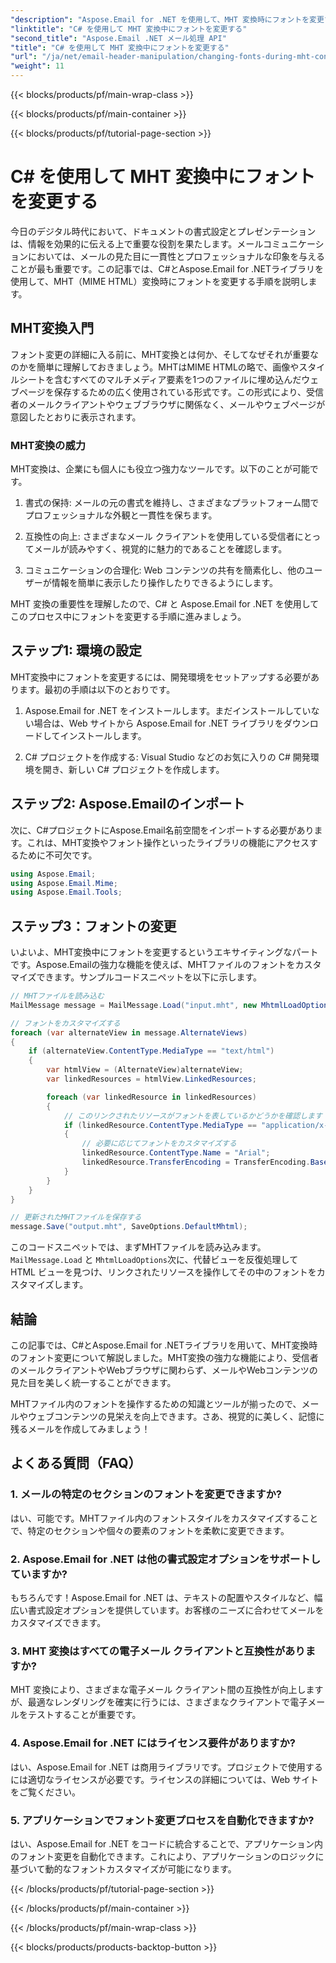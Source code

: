 ```yaml
---
"description": "Aspose.Email for .NET を使用して、MHT 変換時にフォントを変更する方法を学びましょう。ソースコード付きのステップバイステップガイドです。メールのアーカイブとドキュメント管理に最適です。"
"linktitle": "C# を使用して MHT 変換中にフォントを変更する"
"second_title": "Aspose.Email .NET メール処理 API"
"title": "C# を使用して MHT 変換中にフォントを変更する"
"url": "/ja/net/email-header-manipulation/changing-fonts-during-mht-conversion-using-csharp/"
"weight": 11
---
```


{{< blocks/products/pf/main-wrap-class >}}

{{< blocks/products/pf/main-container >}}

{{< blocks/products/pf/tutorial-page-section >}}

# C# を使用して MHT 変換中にフォントを変更する


今日のデジタル時代において、ドキュメントの書式設定とプレゼンテーションは、情報を効果的に伝える上で重要な役割を果たします。メールコミュニケーションにおいては、メールの見た目に一貫性とプロフェッショナルな印象を与えることが最も重要です。この記事では、C#とAspose.Email for .NETライブラリを使用して、MHT（MIME HTML）変換時にフォントを変更する手順を説明します。

## MHT変換入門

フォント変更の詳細に入る前に、MHT変換とは何か、そしてなぜそれが重要なのかを簡単に理解しておきましょう。MHTはMIME HTMLの略で、画像やスタイルシートを含むすべてのマルチメディア要素を1つのファイルに埋め込んだウェブページを保存するための広く使用されている形式です。この形式により、受信者のメールクライアントやウェブブラウザに関係なく、メールやウェブページが意図したとおりに表示されます。

### MHT変換の威力

MHT変換は、企業にも個人にも役立つ強力なツールです。以下のことが可能です。

1. 書式の保持: メールの元の書式を維持し、さまざまなプラットフォーム間でプロフェッショナルな外観と一貫性を保ちます。

2. 互換性の向上: さまざまなメール クライアントを使用している受信者にとってメールが読みやすく、視覚的に魅力的であることを確認します。

3. コミュニケーションの合理化: Web コンテンツの共有を簡素化し、他のユーザーが情報を簡単に表示したり操作したりできるようにします。

MHT 変換の重要性を理解したので、C# と Aspose.Email for .NET を使用してこのプロセス中にフォントを変更する手順に進みましょう。

## ステップ1: 環境の設定

MHT変換中にフォントを変更するには、開発環境をセットアップする必要があります。最初の手順は以下のとおりです。

1. Aspose.Email for .NET をインストールします。まだインストールしていない場合は、Web サイトから Aspose.Email for .NET ライブラリをダウンロードしてインストールします。

2. C# プロジェクトを作成する: Visual Studio などのお気に入りの C# 開発環境を開き、新しい C# プロジェクトを作成します。

## ステップ2: Aspose.Emailのインポート

次に、C#プロジェクトにAspose.Email名前空間をインポートする必要があります。これは、MHT変換やフォント操作といったライブラリの機能にアクセスするために不可欠です。

```csharp
using Aspose.Email;
using Aspose.Email.Mime;
using Aspose.Email.Tools;
```

## ステップ3：フォントの変更

いよいよ、MHT変換中にフォントを変更するというエキサイティングなパートです。Aspose.Emailの強力な機能を使えば、MHTファイルのフォントをカスタマイズできます。サンプルコードスニペットを以下に示します。

```csharp
// MHTファイルを読み込む
MailMessage message = MailMessage.Load("input.mht", new MhtmlLoadOptions());

// フォントをカスタマイズする
foreach (var alternateView in message.AlternateViews)
{
    if (alternateView.ContentType.MediaType == "text/html")
    {
        var htmlView = (AlternateView)alternateView;
        var linkedResources = htmlView.LinkedResources;

        foreach (var linkedResource in linkedResources)
        {
            // このリンクされたリソースがフォントを表しているかどうかを確認します
            if (linkedResource.ContentType.MediaType == "application/x-font-ttf")
            {
                // 必要に応じてフォントをカスタマイズする
                linkedResource.ContentType.Name = "Arial";
                linkedResource.TransferEncoding = TransferEncoding.Base64;
            }
        }
    }
}

// 更新されたMHTファイルを保存する
message.Save("output.mht", SaveOptions.DefaultMhtml);
```

このコードスニペットでは、まずMHTファイルを読み込みます。 `MailMessage.Load` と `MhtmlLoadOptions`次に、代替ビューを反復処理して HTML ビューを見つけ、リンクされたリソースを操作してその中のフォントをカスタマイズします。

## 結論

この記事では、C#とAspose.Email for .NETライブラリを用いて、MHT変換時のフォント変更について解説しました。MHT変換の強力な機能により、受信者のメールクライアントやWebブラウザに関わらず、メールやWebコンテンツの見た目を美しく統一することができます。

MHTファイル内のフォントを操作するための知識とツールが揃ったので、メールやウェブコンテンツの見栄えを向上できます。さあ、視覚的に美しく、記憶に残るメールを作成してみましょう！

## よくある質問（FAQ）

### 1. メールの特定のセクションのフォントを変更できますか?

   はい、可能です。MHTファイル内のフォントスタイルをカスタマイズすることで、特定のセクションや個々の要素のフォントを柔軟に変更できます。

### 2. Aspose.Email for .NET は他の書式設定オプションをサポートしていますか?

   もちろんです！Aspose.Email for .NET は、テキストの配置やスタイルなど、幅広い書式設定オプションを提供しています。お客様のニーズに合わせてメールをカスタマイズできます。

### 3. MHT 変換はすべての電子メール クライアントと互換性がありますか?

   MHT 変換により、さまざまな電子メール クライアント間の互換性が向上しますが、最適なレンダリングを確実に行うには、さまざまなクライアントで電子メールをテストすることが重要です。

### 4. Aspose.Email for .NET にはライセンス要件がありますか?

   はい、Aspose.Email for .NET は商用ライブラリです。プロジェクトで使用するには適切なライセンスが必要です。ライセンスの詳細については、Web サイトをご覧ください。

### 5. アプリケーションでフォント変更プロセスを自動化できますか?

   はい、Aspose.Email for .NET をコードに統合することで、アプリケーション内のフォント変更を自動化できます。これにより、アプリケーションのロジックに基づいて動的なフォントカスタマイズが可能になります。

{{< /blocks/products/pf/tutorial-page-section >}}

{{< /blocks/products/pf/main-container >}}

{{< /blocks/products/pf/main-wrap-class >}}

{{< blocks/products/products-backtop-button >}}